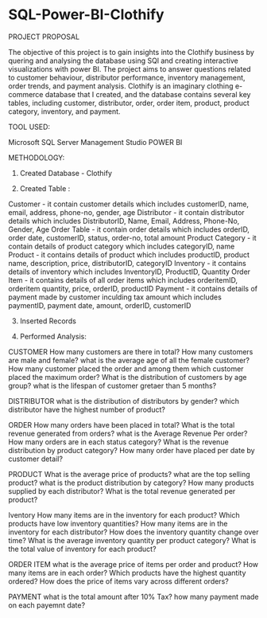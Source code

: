 # SQL-Power-BI-Clothify

PROJECT PROPOSAL

The objective of this project is to gain insights into the Clothify business by quering and analysing the database using SQl and creating interactive visualizations with power BI. The project aims to answer questions related to customer behaviour, distributor performance, inventory management, order trends, and payment analysis. 
Clothify is an imaginary clothing e-commerce database that I created, and the database contains several key tables, including customer, distributor, order, order item, product, product category, inventory, and payment. 

TOOL USED:

  Microsoft SQL Server Management Studio
  POWER BI

METHODOLOGY: 

1. Created Database - Clothify

2. Created Table :

Customer - it contain customer details which includes customerID, name, email, address, phone-no, gender, age
Distributor - it contain distributor details which includes DistributorID, Name, Email, Address, Phone-No, Gender, Age
Order Table - it contain order details which includes orderID, order date, customerID, status, order-no, total amount
Product Category - it contain details of product category which includes categoryID, name
Product - it contains details of product which includes productID, product name, description, price, distributorID, categoryID
Inventory - it contains details of inventory which includes InventoryID, ProductID, Quantity
Order Item - it contains details of all order items which includes orderitemID, orderitem quantity, price, orderID, productID
Payment - it contains details of payment made by customer inculding tax amount which includes paymentID, payment date, amount, orderID, customerID

3. Inserted Records 

4. Performed Analysis:

 CUSTOMER
       How many customers are there in total?
       How many customers are male and female?
       what is the average age of all the female customer?
       How many customer placed the order and among them which customer placed the maximum order?
       What is the distribution of customers by age group?
       what is the lifespan of customer gretaer than 5 months?
       
 DISTRIBUTOR
       what is the distribution of distributors by gender?
       which distributor have the highest number of product?
       
 ORDER
       How many orders have been placed in total?
       What is the total revenue generated from orders?
       what is the Average Revenue Per order?
       How many orders are in each status category?
       What is the revenue distribution by product category?
       How many order have placed per date by customer detail?
     
 PRODUCT
      What is the average price of products?
      what are the top selling product?
      what is the product distribution by category?
      How many products supplied by each distributor?
      What is the total revenue generated per product?
     
 Iventory
      How many items are in the inventory for each product?
      Which products have low inventory quantities?
      How many items are in the inventory for each distributor?
      How does the inventory quantity change over time?
      What is the average inventory quantity per product category?
      What is the total value of inventory for each product?
      
 ORDER ITEM
      what is the average price of items per order and product?
      How many items are in each order?
      Which products have the highest quantity ordered?
      How does the price of items vary across different orders?
      
 PAYMENT
      what is the total amount after 10% Tax?
      how many payment made on each payemnt date?
